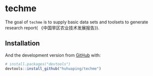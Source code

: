 
<!-- README.md is generated from README.Rmd. Please edit that file -->

# techme

<!-- badges: start -->
<!-- badges: end -->

The goal of `techme` is to supply basic data sets and toolsets to
generate research report( 《中国旱区农业技术发展报告》).

## Installation

And the development version from [GitHub](https://github.com/) with:

``` r
# install.packages("devtools")
devtools::install_github("huhuaping/techme")
```

